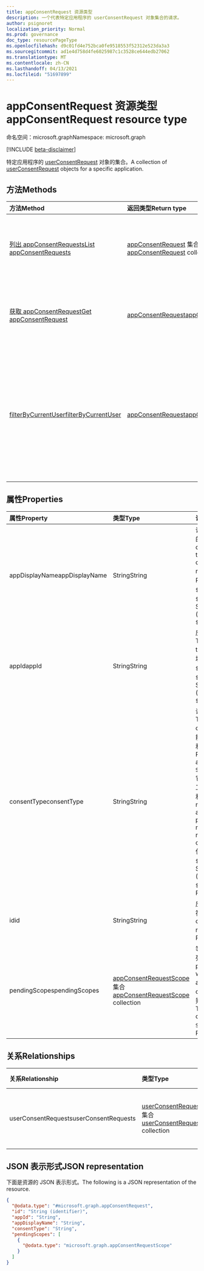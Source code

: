 ```yaml
---
title: appConsentRequest 资源类型
description: 一个代表特定应用程序的 userConsentRequest 对象集合的请求。
author: psignoret
localization_priority: Normal
ms.prod: governance
doc_type: resourcePageType
ms.openlocfilehash: d9c01fd4e752bca0fe9518553f52312e523da3a3
ms.sourcegitcommit: ad1e4d758d4fe6025987c1c3528ce644edb27062
ms.translationtype: MT
ms.contentlocale: zh-CN
ms.lasthandoff: 04/13/2021
ms.locfileid: "51697899"
---
```

# <a name="appconsentrequest-resource-type"></a><span data-ttu-id="a6b63-103">appConsentRequest 资源类型</span><span class="sxs-lookup"><span data-stu-id="a6b63-103">appConsentRequest resource type</span></span>

<span data-ttu-id="a6b63-104">命名空间：microsoft.graph</span><span class="sxs-lookup"><span data-stu-id="a6b63-104">Namespace: microsoft.graph</span></span>

[!INCLUDE [beta-disclaimer](../../includes/beta-disclaimer.md)]

<span data-ttu-id="a6b63-105">特定应用程序的 [userConsentRequest](../resources/userconsentrequest.md) 对象的集合。</span><span class="sxs-lookup"><span data-stu-id="a6b63-105">A collection of [userConsentRequest](../resources/userconsentrequest.md) objects for a specific application.</span></span>

## <a name="methods"></a><span data-ttu-id="a6b63-106">方法</span><span class="sxs-lookup"><span data-stu-id="a6b63-106">Methods</span></span>
|<span data-ttu-id="a6b63-107">方法</span><span class="sxs-lookup"><span data-stu-id="a6b63-107">Method</span></span>|<span data-ttu-id="a6b63-108">返回类型</span><span class="sxs-lookup"><span data-stu-id="a6b63-108">Return type</span></span>|<span data-ttu-id="a6b63-109">说明</span><span class="sxs-lookup"><span data-stu-id="a6b63-109">Description</span></span>|
|:---|:---|:---|
|[<span data-ttu-id="a6b63-110">列出 appConsentRequests</span><span class="sxs-lookup"><span data-stu-id="a6b63-110">List appConsentRequests</span></span>](../api/appconsentrequest-list.md)|<span data-ttu-id="a6b63-111">[appConsentRequest](../resources/appconsentrequest.md) 集合</span><span class="sxs-lookup"><span data-stu-id="a6b63-111">[appConsentRequest](../resources/appconsentrequest.md) collection</span></span>|<span data-ttu-id="a6b63-112">检索 [appConsentRequest](appconsentrequest.md) 对象及其属性的集合。</span><span class="sxs-lookup"><span data-stu-id="a6b63-112">Retrieve a collection of [appConsentRequest](appconsentrequest.md) objects and their properties.</span></span>|
|[<span data-ttu-id="a6b63-113">获取 appConsentRequest</span><span class="sxs-lookup"><span data-stu-id="a6b63-113">Get appConsentRequest</span></span>](../api/appconsentrequest-get.md)|[<span data-ttu-id="a6b63-114">appConsentRequest</span><span class="sxs-lookup"><span data-stu-id="a6b63-114">appConsentRequest</span></span>](../resources/appconsentrequest.md)|<span data-ttu-id="a6b63-115">读取 [appConsentRequest](../resources/appconsentrequest.md) 对象的属性和关系。</span><span class="sxs-lookup"><span data-stu-id="a6b63-115">Read the properties and relationships of an [appConsentRequest](../resources/appconsentrequest.md) object.</span></span>|
|[<span data-ttu-id="a6b63-116">filterByCurrentUser</span><span class="sxs-lookup"><span data-stu-id="a6b63-116">filterByCurrentUser</span></span>](../api/appconsentrequest-filterByCurrentUser.md)|[<span data-ttu-id="a6b63-117">appConsentRequest</span><span class="sxs-lookup"><span data-stu-id="a6b63-117">appConsentRequest</span></span>](../resources/appconsentrequest.md)|<span data-ttu-id="a6b63-118">读取 [appConsentRequest](../resources/appconsentrequest.md) 对象的属性，当前用户是这些对象的审阅者，并且用户同意请求的状态为 `InProgress` 。</span><span class="sxs-lookup"><span data-stu-id="a6b63-118">Read the properties of [appConsentRequest](../resources/appconsentrequest.md) objects for which the current user is the reviewer and the status of the user consent request is `InProgress`.</span></span>|

## <a name="properties"></a><span data-ttu-id="a6b63-119">属性</span><span class="sxs-lookup"><span data-stu-id="a6b63-119">Properties</span></span>
|<span data-ttu-id="a6b63-120">属性</span><span class="sxs-lookup"><span data-stu-id="a6b63-120">Property</span></span>|<span data-ttu-id="a6b63-121">类型</span><span class="sxs-lookup"><span data-stu-id="a6b63-121">Type</span></span>|<span data-ttu-id="a6b63-122">说明</span><span class="sxs-lookup"><span data-stu-id="a6b63-122">Description</span></span>|
|:---|:---|:---|
|<span data-ttu-id="a6b63-123">appDisplayName</span><span class="sxs-lookup"><span data-stu-id="a6b63-123">appDisplayName</span></span>|<span data-ttu-id="a6b63-124">String</span><span class="sxs-lookup"><span data-stu-id="a6b63-124">String</span></span>|<span data-ttu-id="a6b63-125">请求显示名称的应用的一部分。</span><span class="sxs-lookup"><span data-stu-id="a6b63-125">The display name of the app for which consent is requested.</span></span> <span data-ttu-id="a6b63-126">必填。</span><span class="sxs-lookup"><span data-stu-id="a6b63-126">Required.</span></span> <span data-ttu-id="a6b63-127">仅 `$filter` (和 `eq` `$orderby`) 。</span><span class="sxs-lookup"><span data-stu-id="a6b63-127">Supports `$filter` (`eq` only) and `$orderby`.</span></span> |
|<span data-ttu-id="a6b63-128">appId</span><span class="sxs-lookup"><span data-stu-id="a6b63-128">appId</span></span>|<span data-ttu-id="a6b63-129">String</span><span class="sxs-lookup"><span data-stu-id="a6b63-129">String</span></span>|<span data-ttu-id="a6b63-130">应用程序的标识符。</span><span class="sxs-lookup"><span data-stu-id="a6b63-130">The identifier of the application.</span></span> <span data-ttu-id="a6b63-131">必填。</span><span class="sxs-lookup"><span data-stu-id="a6b63-131">Required.</span></span> <span data-ttu-id="a6b63-132">仅 `$filter` (和 `eq` `$orderby`) 。</span><span class="sxs-lookup"><span data-stu-id="a6b63-132">Supports `$filter` (`eq` only) and `$orderby`.</span></span> |
|<span data-ttu-id="a6b63-133">consentType</span><span class="sxs-lookup"><span data-stu-id="a6b63-133">consentType</span></span>|<span data-ttu-id="a6b63-134">String</span><span class="sxs-lookup"><span data-stu-id="a6b63-134">String</span></span>|<span data-ttu-id="a6b63-135">请求的同意类型。</span><span class="sxs-lookup"><span data-stu-id="a6b63-135">The consent type of the request.</span></span> <span data-ttu-id="a6b63-136">可能的值是： `Static`   和  `Dynamic` 。</span><span class="sxs-lookup"><span data-stu-id="a6b63-136">Possible values are: `Static` and `Dynamic`.</span></span> <span data-ttu-id="a6b63-137">它们分别表示在同意工作流中请求的静态和动态权限。</span><span class="sxs-lookup"><span data-stu-id="a6b63-137">These represent static and dynamic permissions, respectively, requested in the consent workflow.</span></span> <span data-ttu-id="a6b63-138">仅 `$filter` (和 `eq` `$orderby`) 。</span><span class="sxs-lookup"><span data-stu-id="a6b63-138">Supports `$filter` (`eq` only) and `$orderby`.</span></span> <span data-ttu-id="a6b63-139">必需。</span><span class="sxs-lookup"><span data-stu-id="a6b63-139">Required.</span></span>|
|<span data-ttu-id="a6b63-140">id</span><span class="sxs-lookup"><span data-stu-id="a6b63-140">id</span></span>|<span data-ttu-id="a6b63-141">String</span><span class="sxs-lookup"><span data-stu-id="a6b63-141">String</span></span>|<span data-ttu-id="a6b63-142">应用同意请求的标识符。</span><span class="sxs-lookup"><span data-stu-id="a6b63-142">The identifier of the app consent request.</span></span> <span data-ttu-id="a6b63-143">必填。</span><span class="sxs-lookup"><span data-stu-id="a6b63-143">Required.</span></span>|
|<span data-ttu-id="a6b63-144">pendingScopes</span><span class="sxs-lookup"><span data-stu-id="a6b63-144">pendingScopes</span></span>|<span data-ttu-id="a6b63-145">[appConsentRequestScope](../resources/appconsentrequestscope.md) 集合</span><span class="sxs-lookup"><span data-stu-id="a6b63-145">[appConsentRequestScope](../resources/appconsentrequestscope.md) collection</span></span>|<span data-ttu-id="a6b63-146">等待审批的挂起范围列表。</span><span class="sxs-lookup"><span data-stu-id="a6b63-146">A list of pending scopes waiting for approval.</span></span> <span data-ttu-id="a6b63-147">如果 consentType 为 ，则为空 `Static` 。</span><span class="sxs-lookup"><span data-stu-id="a6b63-147">This is empty if the consentType is `Static`.</span></span> <span data-ttu-id="a6b63-148">必填。</span><span class="sxs-lookup"><span data-stu-id="a6b63-148">Required.</span></span>|

## <a name="relationships"></a><span data-ttu-id="a6b63-149">关系</span><span class="sxs-lookup"><span data-stu-id="a6b63-149">Relationships</span></span>
|<span data-ttu-id="a6b63-150">关系</span><span class="sxs-lookup"><span data-stu-id="a6b63-150">Relationship</span></span>|<span data-ttu-id="a6b63-151">类型</span><span class="sxs-lookup"><span data-stu-id="a6b63-151">Type</span></span>|<span data-ttu-id="a6b63-152">说明</span><span class="sxs-lookup"><span data-stu-id="a6b63-152">Description</span></span>|
|:---|:---|:---|
|<span data-ttu-id="a6b63-153">userConsentRequests</span><span class="sxs-lookup"><span data-stu-id="a6b63-153">userConsentRequests</span></span>|<span data-ttu-id="a6b63-154">[userConsentRequest](../resources/userconsentrequest.md) 集合</span><span class="sxs-lookup"><span data-stu-id="a6b63-154">[userConsentRequest](../resources/userconsentrequest.md) collection</span></span>|<span data-ttu-id="a6b63-155">挂起的用户同意请求列表。</span><span class="sxs-lookup"><span data-stu-id="a6b63-155">A list of pending user consent requests.</span></span>|

## <a name="json-representation"></a><span data-ttu-id="a6b63-156">JSON 表示形式</span><span class="sxs-lookup"><span data-stu-id="a6b63-156">JSON representation</span></span>
<span data-ttu-id="a6b63-157">下面是资源的 JSON 表示形式。</span><span class="sxs-lookup"><span data-stu-id="a6b63-157">The following is a JSON representation of the resource.</span></span>
<!-- {
  "blockType": "resource",
  "keyProperty": "id",
  "@odata.type": "microsoft.graph.appConsentRequest",
  "openType": false
}
-->
``` json
{
  "@odata.type": "#microsoft.graph.appConsentRequest",
  "id": "String (identifier)",
  "appId": "String",
  "appDisplayName": "String",
  "consentType": "String",
  "pendingScopes": [
    {
      "@odata.type": "microsoft.graph.appConsentRequestScope"
    }
  ]
}
```


